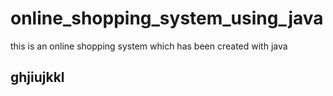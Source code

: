 # online_shopping_system_using_java
this is an online shopping system which has been created with java
## ghjiujkkl
